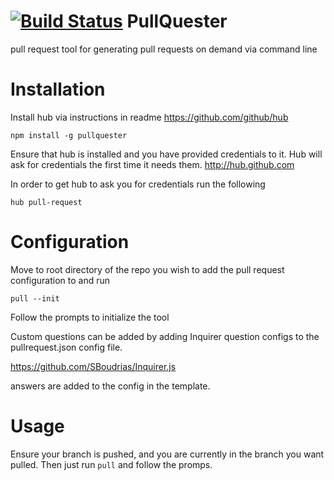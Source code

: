 [![Build Status](https://travis-ci.org/daptiv/PullQuester.svg?branch=travis)](https://travis-ci.org/daptiv/PullQuester)
PullQuester
===========

pull request tool for generating pull requests on demand via command line

Installation
============

Install hub via instructions in readme https://github.com/github/hub

```
npm install -g pullquester
```

Ensure that hub is installed and you have provided credentials to it. Hub will
ask for credentials the first time it needs them.  http://hub.github.com

In order to get hub to ask you for credentials run the following

```
hub pull-request
```


Configuration
=============

Move to root directory of the repo you wish to add the pull request configuration
to and run

```
pull --init
```

Follow the prompts to initialize the tool

Custom questions can be added by adding Inquirer question configs to the
pullrequest.json config file.

https://github.com/SBoudrias/Inquirer.js

answers are added to the config in the template.

Usage
=====

Ensure your branch is pushed, and you are currently in the branch you want
pulled. Then just run `pull` and follow the promps.
